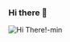 ### Hi there 👋

<!--![tenor](https://user-images.githubusercontent.com/103060218/198878467-327c3357-8e0f-4ed5-ad7e-225eb80b5574.gif =250x250)
<img src="https://user-images.githubusercontent.com/103060218/198878467-327c3357-8e0f-4ed5-ad7e-225eb80b5574.gif" width="1200" height="480"/>-->

![Hi There!-min](https://user-images.githubusercontent.com/103060218/198880674-aa6d5d04-1327-4226-9139-1a2407fedd47.png)



<!--
**KylianBozec/KylianBozec** is a ✨ _special_ ✨ repository because its `README.md` (this file) appears on your GitHub profile.

Here are some ideas to get you started:

- 🔭 I’m currently working on ...
- 🌱 I’m currently learning ...
- 👯 I’m looking to collaborate on ...
- 🤔 I’m looking for help with ...
- 💬 Ask me about ...
- 📫 How to reach me: ...
- 😄 Pronouns: ...
- ⚡ Fun fact: ...
-->
